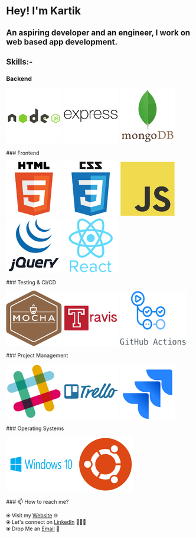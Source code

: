 # Hey! I'm Kartik

## An aspiring developer and an engineer, I work on web based app development.

## Skills:-

### Backend

<p>
    <img width="150" height="150" src="https://raw.githubusercontent.com/kartikag1/kartikag1/master/assets/node.svg"></img>
    <img width="150" height="150" src="https://raw.githubusercontent.com/kartikag1/kartikag1/master/assets/express.svg"></img>
    <img width="150" height="150" src="https://raw.githubusercontent.com/kartikag1/kartikag1/master/assets/mongo.svg"></img>
</p>
### Frontend 
<p>
    <img width="150" height="150" src="https://raw.githubusercontent.com/kartikag1/kartikag1/master/assets/html5.svg"></img>
    <img width="150" height="150" src="https://raw.githubusercontent.com/kartikag1/kartikag1/master/assets/css3.svg"></img>
    <img width="150" height="150" src="https://raw.githubusercontent.com/kartikag1/kartikag1/master/assets/js.svg"></img>
    <img width="150" height="150" src="https://raw.githubusercontent.com/kartikag1/kartikag1/master/assets/jquery.svg"></img>
    <img width="150" height="150" src="https://raw.githubusercontent.com/kartikag1/kartikag1/master/assets/react.svg"></img>
</p>
### Testing & CI/CD
<p>
    <img width="150" height="150" src="https://raw.githubusercontent.com/kartikag1/kartikag1/master/assets/mocha.svg"></img>
    <img width="150" height="150" src="https://raw.githubusercontent.com/kartikag1/kartikag1/master/assets/travis.svg"></img>
    <img width="180" height="150" src="https://raw.githubusercontent.com/kartikag1/kartikag1/master/assets/githubactions.png"></img>
</p>
### Project Management
<p>
    <img width="150" height="150" src="https://raw.githubusercontent.com/kartikag1/kartikag1/master/assets/slack.svg"></img>
    <img width="150" height="150" src="https://raw.githubusercontent.com/kartikag1/kartikag1/master/assets/trello.svg"></img>
    <img width="150" height="150" src="https://raw.githubusercontent.com/kartikag1/kartikag1/master/assets/jira.svg"></img>
</p>
### Operating Systems
<p>
    <img width="190" height="150" src="https://raw.githubusercontent.com/kartikag1/kartikag1/master/assets/win10.jpg"></img>
    <img width="150" height="150" src="https://raw.githubusercontent.com/kartikag1/kartikag1/master/assets/ubuntu.svg"></img>
</p>
### 📫 How to reach me?

⦿ Visit my [Website](https://kartikfolio.herokuapp.com) 🌐 <br>
⦿ Let's connect on [LinkedIn](https://www.linkedin.com/in/kartikag1/) 👨🏻‍💻 <br>
⦿ Drop Me an [Email](mailto:kartikag1@yahoo.com) 💌 <br>
